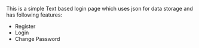 This is a simple Text based login page which uses json for data storage and has following features:
- Register
- Login
- Change Password